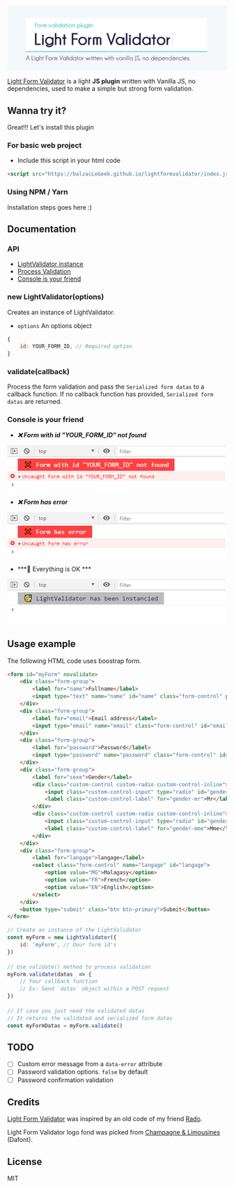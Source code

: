 <p align="center">
	<a href="https://balzaclegeek.github.io/lightformvalidator" target="_blank">
		<img src="assets/imgs/lightformvalidator.jpg">
	</a>
</p>

[Light Form Validator][1] is a light **JS plugin** written with Vanilla JS, no dependencies, used to make a simple but strong form validation.

Wanna try it?
------------
Great!!! Let's install this plugin

### For basic web project
- Include this script in your html code
```html
<script src="https://balzacLeGeek.github.io/lightformvalidator/index.js"></script>
```

### Using NPM / Yarn
Installation steps goes here :)

Documentation
------------
### API

- [LightValidator instance](#new-lightvalidatoroptions)
- [Process Validation](#validatecallback)
- [Console is your friend](#console-is-your-friend)

### new LightValidator(options)
Creates an instance of LightValidator.

- `options` An options object
```javascript
{
	id: YOUR_FORM_ID, // Required option
}
```

### validate(callback)
Process the form validation and pass the `Serialized form datas` to a callback function. If no callback function has provided, `Serialized form datas` are returned.

### Console is your friend
- ***❌ Form with id "YOUR_FORM_ID" not found***
<p align="left">
	<img src="assets/imgs/ERROR_FORM_NODE_NOT_FOUND.jpg">
</p>

- ***❌ Form has error***
<p align="left">
	<img src="assets/imgs/ERROR_FORM_HAS_ERROR.jpg">
</p>

- ***🥳 Everything is OK ***
<p align="left">
	<img src="assets/imgs/EVERYTHING_IS_OK.jpg">
</p>

## Usage example
The following HTML code uses boostrap form.

```html
<form id="myForm" novalidate>
	<div class="form-group">
		<label for="name">Fullname</label>
		<input type="text" name="name" id="name" class="form-control" placeholder="Enter your fullname" required>
	</div>
	<div class="form-group">
		<label for="email">Email address</label>
		<input type="email" name="email" class="form-control" id="email" placeholder="Enter email" required>
	</div>
	<div class="form-group">
		<label for="password">Password</label>
		<input type="password" name="password" class="form-control" id="password" placeholder="Password" required>
	</div>
	<div class="form-group">
		<label for="sexe">Gender</label>
		<div class="custom-control custom-radio custom-control-inline">
			<input class="custom-control-input" type="radio" id="gender-mr" name="gender" value="mr" checked>
			<label class="custom-control-label" for="gender-mr">Mr</label>
		</div>
		<div class="custom-control custom-radio custom-control-inline">
			<input class="custom-control-input" type="radio" id="gender-mme" name="gender" value="mme">
			<label class="custom-control-label" for="gender-mme">Mme</label>
		</div>
	</div>
	<div class="form-group">
		<label for="langage">langage</label>
		<select class="form-control" name="langage" id="langage">
			<option value="MG">Malagasy</option>
			<option value="FR">French</option>
			<option value="EN">English</option>
		</select>
	</div>
	<button type="submit" class="btn btn-primary">Submit</button>
</form>
```

```javascript
// Create an instance of the LightValidator
const myForm = new LightValidator({
	id: 'myForm', // Oour form id's
}) 

// Use validate() method to process validation
myForm.validate(datas  => {
	// Your callback function
	// Ex: Send `datas` object within a POST request
})

// If case you just need the validated datas
// It returns the validated and serialized form datas
const myFormDatas = myForm.validate()
```

## TODO
- [ ] Custom error message from a `data-error` attribute
- [ ] Password validation options. `false` by default
- [ ] Password confirmation validation

## Credits
[Light Form Validator][1] was inspired by an old code of my friend [Rado](https://github.com/radonirinamaminiaina).

Light Form Validator logo fond was picked from [Champagne & Limousines](https://www.dafont.com/fr/champagne-limousines.font) (Dafont).

## License
MIT

[1]: https://balzaclegeek.github.io/lightformvalidator